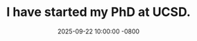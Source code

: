 ---
title: >-
    I have started my PhD at UCSD.
    <!-- <a href="https://google.com" target="_blank">Read more <i class="fas fa-angle-double-right"></i></a> -->
date: 2025-09-22 10:00:00 -0800
---